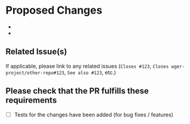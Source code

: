 # Proposed Changes

-
-

## Related Issue(s)

If applicable, please link to any related issues (`Closes #123`,
`Closes wger-project/other-repo#123`, `See also #123`, etc.)

## Please check that the PR fulfills these requirements

- [ ] Tests for the changes have been added (for bug fixes / features)
